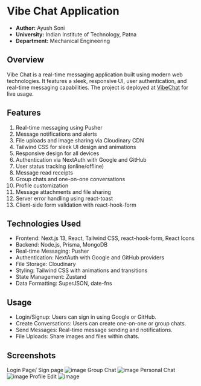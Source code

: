 # Vibe Chat Application
- **Author:** Ayush Soni
- **University:** Indian Institute of Technology, Patna
- **Department:** Mechanical Engineering

## Overview
Vibe Chat is a real-time messaging application built using modern web technologies. It features a sleek, responsive UI, user authentication, and real-time messaging capabilities. The project is deployed at [VibeChat](https://temp5-gamma.vercel.app/) for live usage.


## Features
1. Real-time messaging using Pusher
2. Message notifications and alerts
3. File uploads and image sharing via Cloudinary CDN
4. Tailwind CSS for sleek UI design and animations
5. Responsive design for all devices
6. Authentication via NextAuth with Google and GitHub
7. User status tracking (online/offline)
8. Message read receipts
9. Group chats and one-on-one conversations
10. Profile customization
11. Message attachments and file sharing
12. Server error handling using react-toast
13. Client-side form validation with react-hook-form

## Technologies Used

- Frontend: Next.js 13, React, Tailwind CSS, react-hook-form, React Icons
- Backend: Node.js, Prisma, MongoDB
- Real-time Messaging: Pusher
- Authentication: NextAuth with Google and GitHub providers
- File Storage: Cloudinary
- Styling: Tailwind CSS with animations and transitions
- State Management: Zustand
- Data Formatting: SuperJSON, date-fns
## Usage
- Login/Signup: Users can sign in using Google or GitHub.
- Create Conversations: Users can create one-on-one or group chats.
- Send Messages: Real-time message sending and notifications.
- File Uploads: Share images and files within chats.
## Screenshots
Login Page/ Sign page
![image](https://github.com/user-attachments/assets/42469743-bce7-433d-905d-ec2f7ab14f21)
Group Chat
![image](https://github.com/user-attachments/assets/26c6ba25-8f7b-49ff-aeec-231465a6c184)
Personal Chat
![image](https://github.com/user-attachments/assets/d2c1d39c-23c0-4bba-99dc-db31800ed929)
Profile Edit
![image](https://github.com/user-attachments/assets/8ece79a5-3d38-4fc9-8776-981fc2f33d2f)
